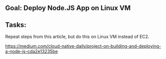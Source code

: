 ## Goal: Deploy Node.JS App on Linux VM

## Tasks:

Repeat steps from this article, but do this on Linux VM instead of EC2.

https://medium.com/cloud-native-daily/project-on-building-and-deploying-a-node-js-cda2e13235be